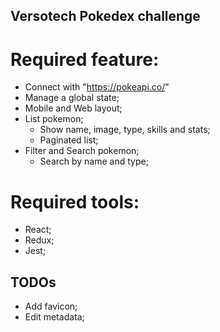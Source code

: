 ## Versotech Pokedex challenge

# Required feature:
- Connect with "https://pokeapi.co/"
- Manage a global state;
- Mobile and Web layout;
- List pokemon;
    - Show name, image, type, skills and stats;
    - Paginated list;
- Filter and Search pokemon;
    - Search by name and type;
    
# Required tools:
- React;
- Redux;
- Jest;


## TODOs
- Add favicon;
- Edit metadata;